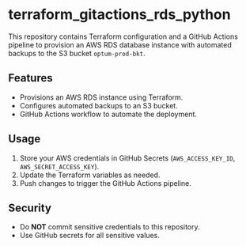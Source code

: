 # terraform_gitactions_rds_python

This repository contains Terraform configuration and a GitHub Actions pipeline to provision an AWS RDS database instance with automated backups to the S3 bucket `optum-prod-bkt`.

## Features

- Provisions an AWS RDS instance using Terraform.
- Configures automated backups to an S3 bucket.
- GitHub Actions workflow to automate the deployment.

## Usage

1. Store your AWS credentials in GitHub Secrets (`AWS_ACCESS_KEY_ID`, `AWS_SECRET_ACCESS_KEY`).
2. Update the Terraform variables as needed.
3. Push changes to trigger the GitHub Actions pipeline.

## Security

- Do **NOT** commit sensitive credentials to this repository.
- Use GitHub secrets for all sensitive values.

